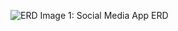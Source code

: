 ![ERD](https://github.com/user-attachments/assets/7e94e010-4322-41c4-9bb4-cf7057681dd4)
Image 1: Social Media App ERD
